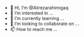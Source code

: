 - 👋 Hi, I’m @Alirezarahimigaq
- 👀 I’m interested in ...
- 🌱 I’m currently learning ...
- 💞️ I’m looking to collaborate on ...
- 📫 How to reach me ...

<!---
Alirezarahimigaq/Alirezarahimigaq is a ✨ special ✨ repository because its `README.md` (this file) appears on your GitHub profile.
You can click the Preview link to take a look at your changes.
--->
